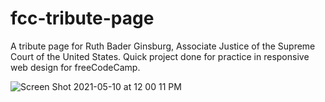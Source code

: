 # fcc-tribute-page

A tribute page for Ruth Bader Ginsburg, Associate Justice of the Supreme Court of the United States. Quick project done for practice in responsive web design for freeCodeCamp.

![Screen Shot 2021-05-10 at 12 00 11 PM](https://user-images.githubusercontent.com/73324816/117710761-533add00-b187-11eb-842e-4a3098b72f73.png)
